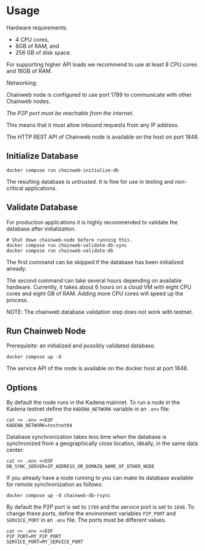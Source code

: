 Usage
=====

Hardware requirements:

* 4 CPU cores,
* 8GB of RAM, and
* 256 GB of disk space.

For supporting higher API loads we recommend to use at least 8 CPU cores and
16GB of RAM.

Networking:

Chainweb node is configured to use port 1789 to communicate with other Chainweb
nodes.

*The P2P port must be reachable from the internet.*

This means that it must allow inbound requests from any IP address.

The HTTP REST API of Chainweb node is available on the host on port 1848.

Initialize Database
-------------------

```
docker compose run chainweb-initialize-db
```

The resulting database is *untrusted*. It is fine for use in testing and
non-critical applications.

Validate Database
-----------------

For production applications it is highly recommended to validate the database
after initialization.

```
# Shut down chainweb-node before running this.
docker compose run chainweb-validate-db-sync
docker compose run chainweb-validate-db
```

The first command can be skipped if the database has been initialized already.

The second command can take several hours depending on available hardware.
Currently, it takes about 6 hours on a cloud VM with eight CPU cores and eight
GB of RAM. Adding more CPU cores will speed up the process.

NOTE: The chainweb database validation step does not work with testnet.

Run Chainweb Node
-----------------

Prerequisite: an initialized and possibly validated database.

```
docker compose up -d
```

The service API of the node is available on the docker host at port 1848.

Options
-------

By default the node runs in the Kadena mainnet. To run a node in the Kadena
testnet define the `KADENA_NETWORK` variable in an `.env` file:

```
cat >> .env <<EOF
KADENA_NETWORK=testnet04
```

Database synchronization takes less time when the database is synchronized
from a geographically close location, ideally, in the same data center:

```
cat >> .env <<EOF
DB_SYNC_SERVER=IP_ADDRESS_OR_DOMAIN_NAME_OF_OTHER_NODE
```

If you already have a node running to you can make its database available for
remote synchronization as follows:

```
docker compose up -d chainweb-db-rsync
```

By default the P2P port is set to `1789` and the service port is set to `1848`.
To change these ports, define the environment variables `P2P_PORT` and
`SERVICE_PORT` in an `.env` file. The ports must be different values.

```
cat >> .env <<EOF
P2P_PORT=MY_P2P_PORT
SERVICE_PORT=MY_SERVICE_PORT
```

